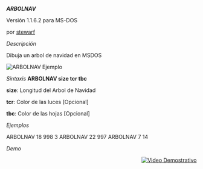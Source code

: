 ***ARBOLNAV***

Versión 1.1.6.2 para MS-DOS

por [stewarf](https://github.com/stewarf)


*Descripción*

Dibuja un arbol de navidad en MSDOS

![ARBOLNAV Ejemplo](https://dl.dropboxusercontent.com/u/12074021/arbolnav/example2.png)

*Sintaxis*
**ARBOLNAV size tcr tbc**

**size**: Longitud del Arbol de Navidad

**tcr**: Color de las luces [Opcional]

**tbc**: Color de las hojas [Opcional]


*Ejemplos*

ARBOLNAV 18 998 3
ARBOLNAV 22 997
ARBOLNAV 7 14


*Demo*

<a style="float:right" href="https://www.youtube.com/watch?v=AIClVUIPfHY" target="_blank">
  <img alt="Video Demostrativo" src="https://img.youtube.com/vi/AIClVUIPfHY/0.jpg" />
</a>
